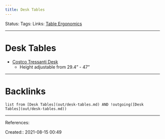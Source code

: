 ```yaml
---
title: Desk Tables
---
```

Status: 
Tags: 
Links: [Table Ergonomics](out/table-ergonomics.md)
___
# Desk Tables
- [Costco Tressanti Desk](https://www.costco.com/tresanti-47%22-adjustable-height-desk.product.100664030.html)
	- Height adjustable from 29.4” - 47”
___
# Backlinks
```dataview
list from [Desk Tables](out/desk-tables.md) AND !outgoing([Desk Tables](out/desk-tables.md))
```
___
References:

Created:: 2021-08-15 00:49
